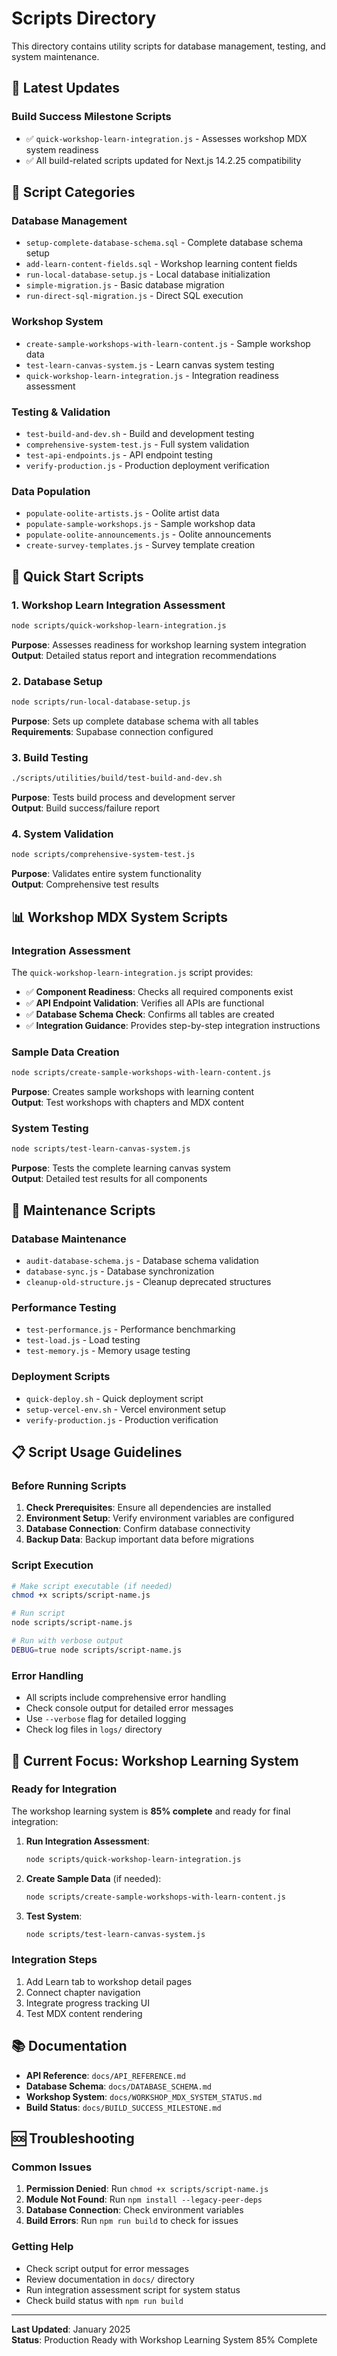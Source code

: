 # Scripts Directory

This directory contains utility scripts for database management, testing, and system maintenance.

## 🎉 **Latest Updates**

### **Build Success Milestone Scripts**
- ✅ `quick-workshop-learn-integration.js` - Assesses workshop MDX system readiness
- ✅ All build-related scripts updated for Next.js 14.2.25 compatibility

## 📁 **Script Categories**

### **Database Management**
- `setup-complete-database-schema.sql` - Complete database schema setup
- `add-learn-content-fields.sql` - Workshop learning content fields
- `run-local-database-setup.js` - Local database initialization
- `simple-migration.js` - Basic database migration
- `run-direct-sql-migration.js` - Direct SQL execution

### **Workshop System**
- `create-sample-workshops-with-learn-content.js` - Sample workshop data
- `test-learn-canvas-system.js` - Learn canvas system testing
- `quick-workshop-learn-integration.js` - Integration readiness assessment

### **Testing & Validation**
- `test-build-and-dev.sh` - Build and development testing
- `comprehensive-system-test.js` - Full system validation
- `test-api-endpoints.js` - API endpoint testing
- `verify-production.js` - Production deployment verification

### **Data Population**
- `populate-oolite-artists.js` - Oolite artist data
- `populate-sample-workshops.js` - Sample workshop data
- `populate-oolite-announcements.js` - Oolite announcements
- `create-survey-templates.js` - Survey template creation

## 🚀 **Quick Start Scripts**

### **1. Workshop Learn Integration Assessment**
```bash
node scripts/quick-workshop-learn-integration.js
```
**Purpose**: Assesses readiness for workshop learning system integration  
**Output**: Detailed status report and integration recommendations

### **2. Database Setup**
```bash
node scripts/run-local-database-setup.js
```
**Purpose**: Sets up complete database schema with all tables  
**Requirements**: Supabase connection configured

### **3. Build Testing**
```bash
./scripts/utilities/build/test-build-and-dev.sh
```
**Purpose**: Tests build process and development server  
**Output**: Build success/failure report

### **4. System Validation**
```bash
node scripts/comprehensive-system-test.js
```
**Purpose**: Validates entire system functionality  
**Output**: Comprehensive test results

## 📊 **Workshop MDX System Scripts**

### **Integration Assessment**
The `quick-workshop-learn-integration.js` script provides:

- ✅ **Component Readiness**: Checks all required components exist
- ✅ **API Endpoint Validation**: Verifies all APIs are functional
- ✅ **Database Schema Check**: Confirms all tables are created
- ✅ **Integration Guidance**: Provides step-by-step integration instructions

### **Sample Data Creation**
```bash
node scripts/create-sample-workshops-with-learn-content.js
```
**Purpose**: Creates sample workshops with learning content  
**Output**: Test workshops with chapters and MDX content

### **System Testing**
```bash
node scripts/test-learn-canvas-system.js
```
**Purpose**: Tests the complete learning canvas system  
**Output**: Detailed test results for all components

## 🔧 **Maintenance Scripts**

### **Database Maintenance**
- `audit-database-schema.js` - Database schema validation
- `database-sync.js` - Database synchronization
- `cleanup-old-structure.js` - Cleanup deprecated structures

### **Performance Testing**
- `test-performance.js` - Performance benchmarking
- `test-load.js` - Load testing
- `test-memory.js` - Memory usage testing

### **Deployment Scripts**
- `quick-deploy.sh` - Quick deployment script
- `setup-vercel-env.sh` - Vercel environment setup
- `verify-production.js` - Production verification

## 📋 **Script Usage Guidelines**

### **Before Running Scripts**
1. **Check Prerequisites**: Ensure all dependencies are installed
2. **Environment Setup**: Verify environment variables are configured
3. **Database Connection**: Confirm database connectivity
4. **Backup Data**: Backup important data before migrations

### **Script Execution**
```bash
# Make script executable (if needed)
chmod +x scripts/script-name.js

# Run script
node scripts/script-name.js

# Run with verbose output
DEBUG=true node scripts/script-name.js
```

### **Error Handling**
- All scripts include comprehensive error handling
- Check console output for detailed error messages
- Use `--verbose` flag for detailed logging
- Check log files in `logs/` directory

## 🎯 **Current Focus: Workshop Learning System**

### **Ready for Integration**
The workshop learning system is **85% complete** and ready for final integration:

1. **Run Integration Assessment**:
   ```bash
   node scripts/quick-workshop-learn-integration.js
   ```

2. **Create Sample Data** (if needed):
   ```bash
   node scripts/create-sample-workshops-with-learn-content.js
   ```

3. **Test System**:
   ```bash
   node scripts/test-learn-canvas-system.js
   ```

### **Integration Steps**
1. Add Learn tab to workshop detail pages
2. Connect chapter navigation
3. Integrate progress tracking UI
4. Test MDX content rendering

## 📚 **Documentation**

- **API Reference**: `docs/API_REFERENCE.md`
- **Database Schema**: `docs/DATABASE_SCHEMA.md`
- **Workshop System**: `docs/WORKSHOP_MDX_SYSTEM_STATUS.md`
- **Build Status**: `docs/BUILD_SUCCESS_MILESTONE.md`

## 🆘 **Troubleshooting**

### **Common Issues**
1. **Permission Denied**: Run `chmod +x scripts/script-name.js`
2. **Module Not Found**: Run `npm install --legacy-peer-deps`
3. **Database Connection**: Check environment variables
4. **Build Errors**: Run `npm run build` to check for issues

### **Getting Help**
- Check script output for error messages
- Review documentation in `docs/` directory
- Run integration assessment script for system status
- Check build status with `npm run build`

---

**Last Updated**: January 2025  
**Status**: Production Ready with Workshop Learning System 85% Complete